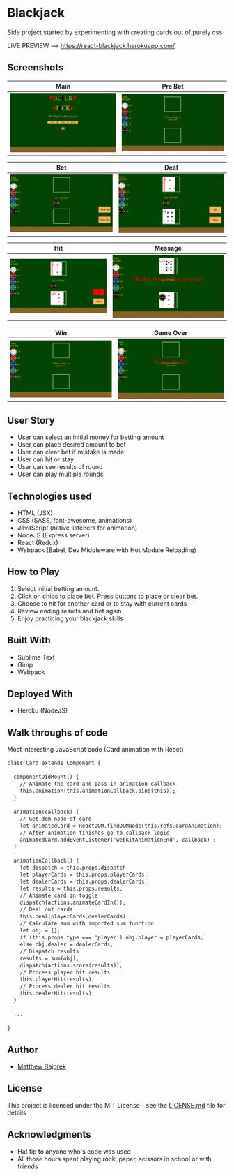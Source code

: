 # Blackjack
Side project started by experimenting with creating cards out of purely css

LIVE PREVIEW --> https://react-blackjack.herokuapp.com/

## Screenshots

Main | Pre Bet
-------------|--------
![Main Image](/readme_images/main.png?raw=true"main.png") | ![Pre Bet Image](/readme_images/prebet.png?raw=true"prebet.png")

Bet | Deal
-------------|--------
![Bet Image](/readme_images/bet.png?raw=true"bet.png") | ![Deal Image](/readme_images/deal.png?raw=true"deal.png")

Hit | Message
-------------|--------
![Hit Image](/readme_images/hit.png?raw=true"hit.png") | ![Message Image](/readme_images/message.png?raw=true"message.png")

Win | Game Over
-------------|--------
![Win Image](/readme_images/win.png?raw=true"win.png") | ![Game Over Image](/readme_images/gameover.png?raw=true"gameover.png")

## User Story
* User can select an initial money for betting amount
* User can place desired amount to bet
* User can clear bet if mistake is made
* User can hit or stay
* User can see results of round
* User can play multiple rounds

## Technologies used
- HTML (JSX)
- CSS (SASS, font-awesome, animations)
- JavaScript (native listeners for animation)
- NodeJS (Express server)
- React (Redux)
- Webpack (Babel, Dev Middleware with Hot Module Reloading)

## How to Play

1. Select initial betting amount.
2. Click on chips to place bet.  Press buttons to place or clear bet.
3. Choose to hit for another card or to stay with current cards
4. Review ending results and bet again
5. Enjoy practicing your blackjack skills

## Built With

* Sublime Text
* Gimp
* Webpack

## Deployed With

* Heroku (NodeJS)

## Walk throughs of code

Most interesting JavaScript code
(Card animation with React)
```
class Card extends Component {

  componentDidMount() {
    // Animate the card and pass in animation callback
    this.animation(this.animationCallback.bind(this));
  }

  animation(callback) {
    // Get dom node of card
    let animatedCard = ReactDOM.findDOMNode(this.refs.cardAnimation);
    // After animation finishes go to callback logic
    animatedCard.addEventListener('webkitAnimationEnd', callback) ;
  }

  animationCallback() {
    let dispatch = this.props.dispatch
    let playerCards = this.props.playerCards;
    let dealerCards = this.props.dealerCards;
    let results = this.props.results;
    // Animate card in toggle
    dispatch(actions.animateCardIn());
    // Deal out cards
    this.deal(playerCards,dealerCards);
    // Calculate sum with imported sum function
    let obj = {};
    if (this.props.type === 'player') obj.player = playerCards;
    else obj.dealer = dealerCards;
    // Dispatch results
    results = sum(obj);
    dispatch(actions.score(results));
    // Process player hit results
    this.playerHit(results);
    // Process dealer hit results
    this.dealerHit(results);
  }
  
  ...

}
```

## Author

* [Matthew Bajorek](https://www.linkedin.com/in/matthewbajorek)

## License

This project is licensed under the MIT License - see the [LICENSE.md](LICENSE.md) file for details

## Acknowledgments

* Hat tip to anyone who's code was used
* All those hours spent playing rock, paper, scissors in school or with friends
